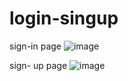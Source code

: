 # login-singup

sign-in page
![image](https://user-images.githubusercontent.com/102059617/185757017-fb02b5e2-037f-45d7-9dc2-eb80fabdb6af.png)

sign- up page
![image](https://user-images.githubusercontent.com/102059617/185757109-35db9fe1-bc77-4fb3-8859-fcf2e53bf7bf.png)

